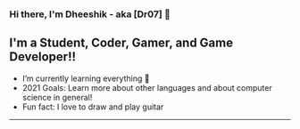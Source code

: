 ### Hi there, I'm Dheeshik - aka [Dr07] 👋
 

## I'm a Student, Coder, Gamer, and Game Developer!!

- I’m currently learning everything 🤣
- 2021 Goals: Learn more about other languages and about computer science in general!
- Fun fact: I love to draw and play guitar

---

[website]: rebootstudiostop.com/dheeshikportfolio
